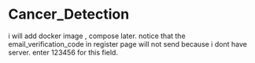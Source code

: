 # Cancer_Detection

i will add docker image , compose later. 
notice that the email_verification_code in register page will not send because i dont have server. enter 123456 for this field.

